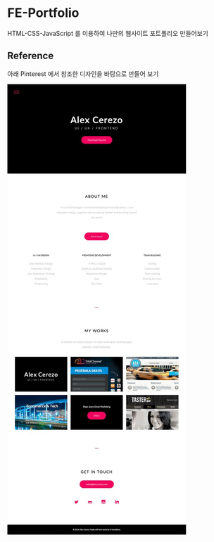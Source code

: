 # FE-Portfolio

HTML-CSS-JavaScript 를 이용하여 나만의 웹사이트 포트폴리오 만들어보기

## Reference

아래 Pinterest 에서 참조한 디자인을 바탕으로 만들어 보기

![sample](./assets/reference.jpeg)
